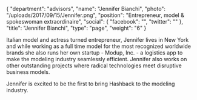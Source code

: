 {
  "department": "advisors",
  "name": "Jennifer Bianchi",
  "photo": "/uploads/2017/09/15/Jennifer.png",
  "position": "Entrepreneur, model & spokeswoman extraordinaire",
  "social": {
    "facebook": "",
    "twitter": ""
  },
  "title": "Jennifer Bianchi",
  "type": "page",
  "weight": "6"
}


Italian model and actress turned entrepreneur, Jennifer lives in New York and while working as a full time model for the most recognized worldwide brands she also runs her own startup - Modup, Inc. - a logistics app to make the modeling industry seamlessly efficient. Jennifer also works on other outstanding projects where radical technologies meet disruptive business models.

Jennifer is excited to be the first to bring Hashback to the modeling industry.

